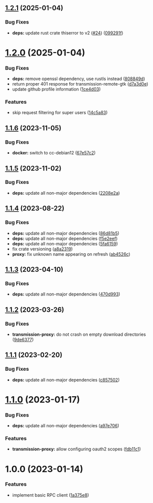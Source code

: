 ## [1.2.1](https://github.com/alixinne/transmission-proxy/compare/v1.2.0...v1.2.1) (2025-01-04)


### Bug Fixes

* **deps:** update rust crate thiserror to v2 ([#24](https://github.com/alixinne/transmission-proxy/issues/24)) ([099291f](https://github.com/alixinne/transmission-proxy/commit/099291f52780abc70bcfcc985a4984a9083e584c))

# [1.2.0](https://github.com/alixinne/transmission-proxy/compare/v1.1.6...v1.2.0) (2025-01-04)


### Bug Fixes

* **deps:** remove openssl dependency, use rustls instead ([808849d](https://github.com/alixinne/transmission-proxy/commit/808849d72b0ab6e1e83ec3ff2f6ddd285b0ac7c1))
* return proper 401 response for transmission-remote-gtk ([d7a3d0e](https://github.com/alixinne/transmission-proxy/commit/d7a3d0e1ec107acad828d6a9990320fb0b56cac9))
* update github profile information ([1ce4d03](https://github.com/alixinne/transmission-proxy/commit/1ce4d03031e3d8c0145aeb20e9f03c96167e8ccd))


### Features

* skip request filtering for super users ([14c5a83](https://github.com/alixinne/transmission-proxy/commit/14c5a830ae5f74f03f1b013a523d2455b4075a2d))

## [1.1.6](https://github.com/alixinne/transmission-proxy/compare/v1.1.5...v1.1.6) (2023-11-05)


### Bug Fixes

* **docker:** switch to cc-debian12 ([67e57c2](https://github.com/alixinne/transmission-proxy/commit/67e57c2fa59cc4ca072559df7ec9c75dcb4b4457))

## [1.1.5](https://github.com/alixinne/transmission-proxy/compare/v1.1.4...v1.1.5) (2023-11-02)


### Bug Fixes

* **deps:** update all non-major dependencies ([2208e2a](https://github.com/alixinne/transmission-proxy/commit/2208e2a331365665b2aff742af5f49573d55f216))

## [1.1.4](https://github.com/alixinne/transmission-proxy/compare/v1.1.3...v1.1.4) (2023-08-22)


### Bug Fixes

* **deps:** update all non-major dependencies ([86d81b5](https://github.com/alixinne/transmission-proxy/commit/86d81b5edefea23e8a0d57521b09fef04e0ddfe8))
* **deps:** update all non-major dependencies ([f5e2eef](https://github.com/alixinne/transmission-proxy/commit/f5e2eef58ceb39a3a88efaebabdb0bba5b654461))
* **deps:** update all non-major dependencies ([5fa6159](https://github.com/alixinne/transmission-proxy/commit/5fa615974a856db1efdab47233a30c2064630cbd))
* fix crate versioning ([a8a2319](https://github.com/alixinne/transmission-proxy/commit/a8a2319c55315c0324920ac2e35f8957125e390c))
* **proxy:** fix unknown name appearing on refresh ([ab4526c](https://github.com/alixinne/transmission-proxy/commit/ab4526cb41e8501b0e799a79b2dc95718630fa44))

## [1.1.3](https://github.com/alixinne/transmission-proxy/compare/v1.1.2...v1.1.3) (2023-04-10)


### Bug Fixes

* **deps:** update all non-major dependencies ([470d993](https://github.com/alixinne/transmission-proxy/commit/470d9939c12c6dcf5818b0559206958e1d4e2e17))

## [1.1.2](https://github.com/alixinne/transmission-proxy/compare/v1.1.1...v1.1.2) (2023-03-26)


### Bug Fixes

* **transmission-proxy:** do not crash on empty download directories ([9de6377](https://github.com/alixinne/transmission-proxy/commit/9de6377051ea2b537ffbcc62d38d12d2ec9c9d4a))

## [1.1.1](https://github.com/alixinne/transmission-proxy/compare/v1.1.0...v1.1.1) (2023-02-20)


### Bug Fixes

* **deps:** update all non-major dependencies ([c857502](https://github.com/alixinne/transmission-proxy/commit/c857502d9943591d40baa42ff27f5d7b6130884f))

# [1.1.0](https://github.com/alixinne/transmission-proxy/compare/v1.0.0...v1.1.0) (2023-01-17)


### Bug Fixes

* **deps:** update all non-major dependencies ([a97e706](https://github.com/alixinne/transmission-proxy/commit/a97e70619bcbe96a56e9971526598f64f832e4a6))


### Features

* **transmission-proxy:** allow configuring oauth2 scopes ([fdb11c1](https://github.com/alixinne/transmission-proxy/commit/fdb11c1d29498311b69087be173f59a6bfe68979))

# 1.0.0 (2023-01-14)


### Features

* implement basic RPC client ([1a375e8](https://github.com/alixinne/transmission-proxy/commit/1a375e8f6afde7dec839d6374cd2e88bc9cef655))
